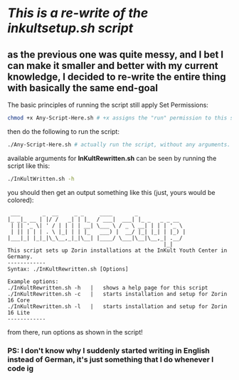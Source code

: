 # ***This is a re-write of the inkultsetup.sh script***
## **as the previous one was quite messy, and I bet I can make it smaller and better with my current knowledge, I decided to re-write the entire thing with basically the same end-goal**

The basic principles of running the script still apply
Set Permissions:
```bash
chmod +x Any-Script-Here.sh # +x assigns the "run" permission to this script, making it able to be executed.
```
then do the following to run the script:
```bash
./Any-Script-Here.sh # actually run the script, without any arguments.
```

available arguments for **InKultRewritten.sh** can be seen by running the script like this:
```bash
./InKultWritten.sh -h
```

you should then get an output something like this (just, yours would be colored):
```
 ___       _  __     _ _     ____       _               
|_ _|_ __ | |/ /   _| | |_  / ___|  ___| |_ _   _ _ __  
 | || '_ \| ' / | | | | __| \___ \ / _ \ __| | | | '_ \ 
 | || | | | . \ |_| | | |_   ___) |  __/ |_| |_| | |_) |
|___|_| |_|_|\_\__,_|_|\__| |____/ \___|\__|\__,_| .__/ 
                                                 |_|    
This script sets up Zorin installations at the InKult Youth Center in Germany.
------------
Syntax: ./InKultRewritten.sh [Options]

Example options:
./InKultRewritten.sh -h   |   shows a help page for this script
./InKultRewritten.sh -c   |   starts installation and setup for Zorin 16 Core
./InKultRewritten.sh -l   |   starts installation and setup for Zorin 16 Lite
------------
```

from there, run options as shown in the script!

### PS: I don't know why I suddenly started writing in English instead of German, it's just something that I do whenever I code ig
